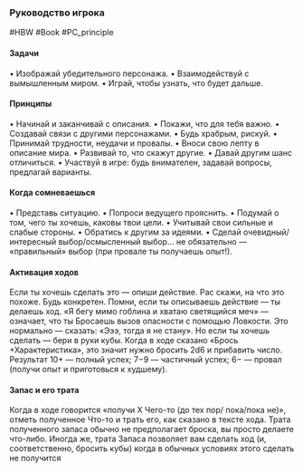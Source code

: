 ### **Руководство игрока**

#HBW #Book #PC_principle 
#### **Задачи**
• Изображай убедительного персонажа. 
• Взаимодействуй с вымышленным миром. 
• Играй, чтобы узнать, что будет дальше. 

#### **Принципы** 
• Начинай и заканчивай с описания. 
• Покажи, что для тебя важно. 
• Создавай связи с другими персонажами. 
• Будь храбрым, рискуй. 
• Принимай трудности, неудачи и провалы. 
• Вноси свою лепту в описание мира. 
• Развивай то, что скажут другие. 
• Давай другим шанс отличиться. 
• Участвуй в игре: будь внимателен, задавай вопросы, предлагай варианты. 

#### **Когда сомневаешься** 
• Представь ситуацию. 
• Попроси ведущего прояснить. 
• Подумай о том, чего ты хочешь, каковы твои цели. 
• Учитывай свои сильные и слабые стороны. 
• Обратись к другим за идеями. 
• Сделай очевидный/интересный выбор/осмысленный выбор… не обязательно — «правильный» выбор (при провале ты получаешь опыт!). 

#### **Активация ходов** 
Если ты хочешь сделать это — опиши действие. Рас скажи, на что это похоже. Будь конкретен. 
Помни, если ты описываешь действие — ты делаешь ход. «Я бегу мимо гоблина и хватаю светящийся меч» — означает, что ты Бросаешь вызов опасности с помощью Ловкости. Это нормально — сказать: «Эээ, тогда я не стану». Но если ты хочешь сделать — бери в руки кубы. 
Когда в ходе сказано «Брось +Характеристика», это значит нужно бросить 2d6 и прибавить число. Результат 10+ — полный успех; 7−9 — частичный успех; 6− — провал (получи опыт и приготовься к худшему). 

#### **Запас и его трата** 
Когда в ходе говорится «получи X Чего-то (до тех пор/ пока/пока не)», отметь полученное Что-то и трать его, как сказано в тексте хода. Трата полученного запаса обычно не предполагает броска, вы просто делаете что-либо. 
Иногда же, трата Запаса позволяет вам сделать ход (и, соответственно, бросить кубы) когда в обычных условиях этого сделать не получится